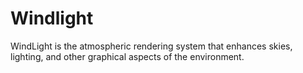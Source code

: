 # Windlight
WindLight is the atmospheric rendering system that enhances skies, lighting, and other graphical aspects of the environment.
